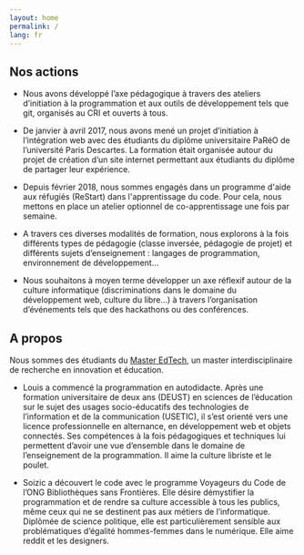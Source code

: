 ```yaml
---
layout: home
permalink: /
lang: fr
---
```


## Nos actions

- Nous avons développé l’axe pédagogique à travers des ateliers d’initiation à la programmation et aux outils de développement tels que git, organisés au CRI et ouverts à tous.

- De janvier à avril 2017, nous avons mené un projet d’initiation à l’intégration web avec des étudiants du diplôme universitaire PaRéO de l’université Paris Descartes. La formation était organisée autour du projet de création d’un site internet permettant aux étudiants du diplôme de partager leur expérience.

- Depuis février 2018, nous sommes engagés dans un programme d'aide aux réfugiés (ReStart) dans l'apprentissage du code. Pour cela, nous mettons en place un atelier optionnel de co-apprentissage une fois par semaine.

- A travers ces diverses modalités de formation, nous explorons à la fois différents types de pédagogie (classe inversée, pédagogie de projet) et différents sujets d’enseignement : langages de programmation, environnement de développement… 

- Nous souhaitons à moyen terme développer un axe réflexif autour de la culture informatique (discriminations dans le domaine du développement web, culture du libre…) à travers l’organisation d’événements tels que des hackathons ou des conférences.

## A propos

Nous sommes des étudiants du [Master EdTech](https://cri-paris.org/aire-edtech-master/), un master interdisciplinaire de recherche en innovation et éducation.

- Louis a commencé la programmation en autodidacte. Après une formation universitaire de deux ans (DEUST) en sciences de l’éducation sur le sujet des usages socio-éducatifs des technologies de l’information et de la communication (USETIC), il s’est orienté vers une licence professionnelle en alternance, en développement web et objets connectés. Ses compétences à la fois pédagogiques et techniques lui permettent d’avoir une vue d’ensemble dans le domaine de l’enseignement de la programmation. Il aime la culture libriste et le poulet.

- Soizic a découvert le code avec le programme Voyageurs du Code de l’ONG Bibliothèques sans Frontières. Elle désire démystifier la programmation et de rendre sa culture accessible à tous les publics, même ceux qui ne se destinent pas aux métiers de l’informatique. Diplômée de science politique, elle est particulièrement sensible aux problématiques d’égalité hommes-femmes dans le numérique. Elle aime reddit et les designers.